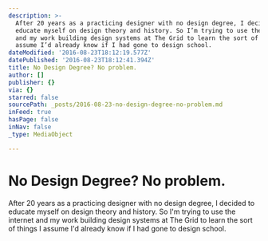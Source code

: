 ```yaml
---
description: >-
  After 20 years as a practicing designer with no design degree, I decided to
  educate myself on design theory and history. So I’m trying to use the internet
  and my work building design systems at The Grid to learn the sort of things I
  assume I’d already know if I had gone to design school.
dateModified: '2016-08-23T18:12:19.577Z'
datePublished: '2016-08-23T18:12:41.394Z'
title: No Design Degree? No problem.
author: []
publisher: {}
via: {}
starred: false
sourcePath: _posts/2016-08-23-no-design-degree-no-problem.md
inFeed: true
hasPage: false
inNav: false
_type: MediaObject

---
```

# No Design Degree? No problem.

After 20 years as a practicing designer with no design degree, I decided to educate myself on design theory and history. So I'm trying to use the internet and my work building design systems at The Grid to learn the sort of things I assume I'd already know if I had gone to design school.